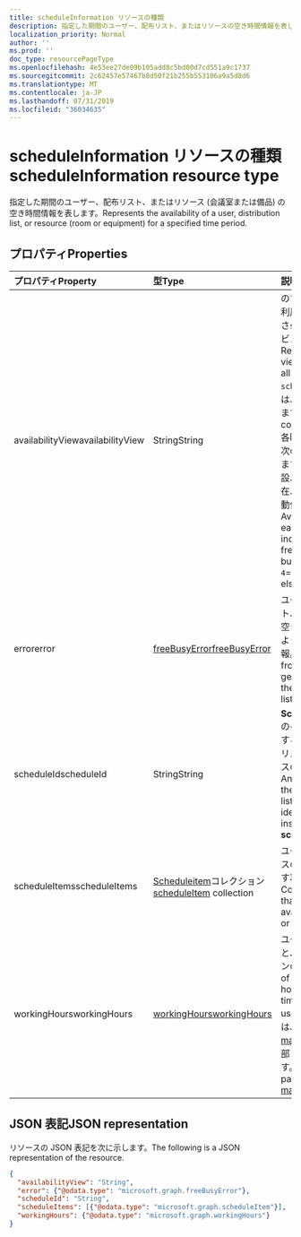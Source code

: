 ```yaml
---
title: scheduleInformation リソースの種類
description: 指定した期間のユーザー、配布リスト、またはリソースの空き時間情報を表します。
localization_priority: Normal
author: ''
ms.prod: ''
doc_type: resourcePageType
ms.openlocfilehash: 4e53ee27de09b105add8c5bd00d7cd551a9c1737
ms.sourcegitcommit: 2c62457e57467b8d50f21b255b553106a9a5d8d6
ms.translationtype: MT
ms.contentlocale: ja-JP
ms.lasthandoff: 07/31/2019
ms.locfileid: "36034635"
---
```

# <a name="scheduleinformation-resource-type"></a><span data-ttu-id="6cbf8-103">scheduleInformation リソースの種類</span><span class="sxs-lookup"><span data-stu-id="6cbf8-103">scheduleInformation resource type</span></span>

<span data-ttu-id="6cbf8-104">指定した期間のユーザー、配布リスト、またはリソース (会議室または備品) の空き時間情報を表します。</span><span class="sxs-lookup"><span data-stu-id="6cbf8-104">Represents the availability of a user, distribution list, or resource (room or equipment) for a specified time period.</span></span>

## <a name="properties"></a><span data-ttu-id="6cbf8-105">プロパティ</span><span class="sxs-lookup"><span data-stu-id="6cbf8-105">Properties</span></span>
| <span data-ttu-id="6cbf8-106">プロパティ</span><span class="sxs-lookup"><span data-stu-id="6cbf8-106">Property</span></span>     | <span data-ttu-id="6cbf8-107">型</span><span class="sxs-lookup"><span data-stu-id="6cbf8-107">Type</span></span>   |<span data-ttu-id="6cbf8-108">説明</span><span class="sxs-lookup"><span data-stu-id="6cbf8-108">Description</span></span>|
|:---------------|:--------|:----------|
|<span data-ttu-id="6cbf8-109">availabilityView</span><span class="sxs-lookup"><span data-stu-id="6cbf8-109">availabilityView</span></span> |<span data-ttu-id="6cbf8-110">String</span><span class="sxs-lookup"><span data-stu-id="6cbf8-110">String</span></span> |<span data-ttu-id="6cbf8-111">のすべてのアイテムの利用可能時間のマージさ`scheduleItems`れたビューを表します。</span><span class="sxs-lookup"><span data-stu-id="6cbf8-111">Represents a merged view of availability of all the items in `scheduleItems`.</span></span> <span data-ttu-id="6cbf8-112">ビューは、時間帯で構成されます。</span><span class="sxs-lookup"><span data-stu-id="6cbf8-112">The view consists of time slots.</span></span> <span data-ttu-id="6cbf8-113">各時間帯の可用性は、次の`0`ように表示`1`されます`2`。 = free `3`、= 仮設、= `4`busy、out 不在、または他の場所で動作します。</span><span class="sxs-lookup"><span data-stu-id="6cbf8-113">Availability during each time slot is indicated with: `0`= free, `1`= tentative, `2`= busy, `3`= out of office, `4`= working elsewhere.</span></span>|
|<span data-ttu-id="6cbf8-114">error</span><span class="sxs-lookup"><span data-stu-id="6cbf8-114">error</span></span> |[<span data-ttu-id="6cbf8-115">freeBusyError</span><span class="sxs-lookup"><span data-stu-id="6cbf8-115">freeBusyError</span></span>](freebusyerror.md) |<span data-ttu-id="6cbf8-116">ユーザー、配布リスト、またはリソースの空き時間情報を取得しようとしたエラー情報。</span><span class="sxs-lookup"><span data-stu-id="6cbf8-116">Error information from attempting to get the availability of the user, distribution list, or resource.</span></span> |
|<span data-ttu-id="6cbf8-117">scheduleId</span><span class="sxs-lookup"><span data-stu-id="6cbf8-117">scheduleId</span></span> |<span data-ttu-id="6cbf8-118">String</span><span class="sxs-lookup"><span data-stu-id="6cbf8-118">String</span></span> |<span data-ttu-id="6cbf8-119">**Scheduleinformation**のインスタンスを識別する、ユーザー、配布リスト、またはリソースの SMTP アドレス。</span><span class="sxs-lookup"><span data-stu-id="6cbf8-119">An SMTP address of the user, distribution list, or resource, identifying an instance of **scheduleInformation**.</span></span> |
|<span data-ttu-id="6cbf8-120">scheduleItems</span><span class="sxs-lookup"><span data-stu-id="6cbf8-120">scheduleItems</span></span> |<span data-ttu-id="6cbf8-121">[Scheduleitem](scheduleitem.md)コレクション</span><span class="sxs-lookup"><span data-stu-id="6cbf8-121">[scheduleItem](scheduleitem.md) collection</span></span> |<span data-ttu-id="6cbf8-122">ユーザーまたはリソースの空き時間情報を示す項目を含みます。</span><span class="sxs-lookup"><span data-stu-id="6cbf8-122">Contains the items that describe the availability of the user or resource.</span></span> |
|<span data-ttu-id="6cbf8-123">workingHours</span><span class="sxs-lookup"><span data-stu-id="6cbf8-123">workingHours</span></span> |[<span data-ttu-id="6cbf8-124">workingHours</span><span class="sxs-lookup"><span data-stu-id="6cbf8-124">workingHours</span></span>](workinghours.md) |<span data-ttu-id="6cbf8-125">ユーザーが働く曜日と、特定のタイムゾーンの時間。</span><span class="sxs-lookup"><span data-stu-id="6cbf8-125">The days of the week and hours in a specific time zone that the user works.</span></span> <span data-ttu-id="6cbf8-126">これらは、ユーザーの[mailboxSettings](mailboxsettings.md)の一部として設定されます。</span><span class="sxs-lookup"><span data-stu-id="6cbf8-126">These are set as part of the user's [mailboxSettings](mailboxsettings.md).</span></span>|


## <a name="json-representation"></a><span data-ttu-id="6cbf8-127">JSON 表記</span><span class="sxs-lookup"><span data-stu-id="6cbf8-127">JSON representation</span></span>

<span data-ttu-id="6cbf8-128">リソースの JSON 表記を次に示します。</span><span class="sxs-lookup"><span data-stu-id="6cbf8-128">The following is a JSON representation of the resource.</span></span>

<!-- {
  "blockType": "resource",
  "optionalProperties": [

  ],
  "@odata.type": "microsoft.graph.scheduleInformation"
}-->

```json
{
  "availabilityView": "String",
  "error": {"@odata.type": "microsoft.graph.freeBusyError"},
  "scheduleId": "String",
  "scheduleItems": [{"@odata.type": "microsoft.graph.scheduleItem"}],
  "workingHours": {"@odata.type": "microsoft.graph.workingHours"}
}

```

<!-- uuid: 8fcb5dbc-d5aa-4681-8e31-b001d5168d79
2015-10-25 14:57:30 UTC -->
<!--
{
  "type": "#page.annotation",
  "description": "scheduleInformation resource",
  "keywords": "",
  "section": "documentation",
  "tocPath": ""
}
-->
